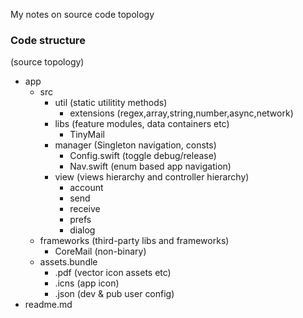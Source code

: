 My notes on source code topology<!--more-->
### Code structure
(source topology)
- app
   - src
      - util (static utilitity methods)
         - extensions (regex,array,string,number,async,network)
      - libs (feature modules, data containers etc)
         - TinyMail
      - manager (Singleton navigation, consts)
         - Config.swift (toggle debug/release)
         - Nav.swift (enum based app navigation)
      - view (views hierarchy and controller hierarchy)
         - account
         - send
         - receive
         - prefs
         - dialog
   - frameworks (third-party libs and frameworks)
      - CoreMail (non-binary)
   - assets.bundle
      - .pdf (vector icon assets etc)
      - .icns (app icon)
      - .json (dev & pub user config)
- readme.md
